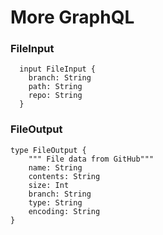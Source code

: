 # More GraphQL

### FileInput
```
  input FileInput {
    branch: String
    path: String
    repo: String
  }
```

### FileOutput
```
type FileOutput {
    """ File data from GitHub"""
    name: String
    contents: String
    size: Int
    branch: String
    type: String
    encoding: String
}
```

